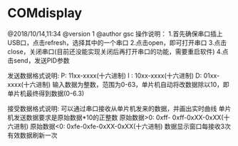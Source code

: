 # COMdisplay
@2018/10/14,11:34
@version 1
@author gsc
操作说明：
1.首先确保串口插上USB口，点击refresh，选择其中的一个串口
2.点击open，即可打开串口
3.点击close，关闭串口(目前还没能实现关闭后再打开串口的功能，需要重启软件)
4.点击send，发送PID参数

发送数据格式说明:
P:	11xx-xxxx(十六进制)
I :	10xx-xxxx(十六进制)
D:	01xx-xxxx(十六进制)
输入数据为整数，范围为0-63，单片机自动将改数据除以10，即单片机最终得到数据(0-6.3)

接受数据格式说明:
可以通过串口接收从单片机发来的数据，并画出实时曲线
单片机发送数据要求是原始数据*10的正整数
原始数据>0:
	0xff- 0xff-0xXX-0xXX(十六进制)
原始数据<0:
	0xfe-0xfe-0xXX-0xXX(十六进制)
数据显示窗口每接收3次有效数据刷新一次
